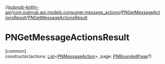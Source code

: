//[pubnub-kotlin-api](../../../index.md)/[com.pubnub.api.models.consumer.message_actions](../index.md)/[PNGetMessageActionsResult](index.md)/[PNGetMessageActionsResult](-p-n-get-message-actions-result.md)

# PNGetMessageActionsResult

[common]\
constructor(actions: [List](https://kotlinlang.org/api/latest/jvm/stdlib/kotlin.collections/-list/index.html)&lt;[PNMessageAction](../-p-n-message-action/index.md)&gt;, page: [PNBoundedPage](../../com.pubnub.api.models.consumer/-p-n-bounded-page/index.md)?)
